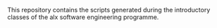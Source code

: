 This repository contains the scripts generated during the introductory classes of the alx software engineering programme.
